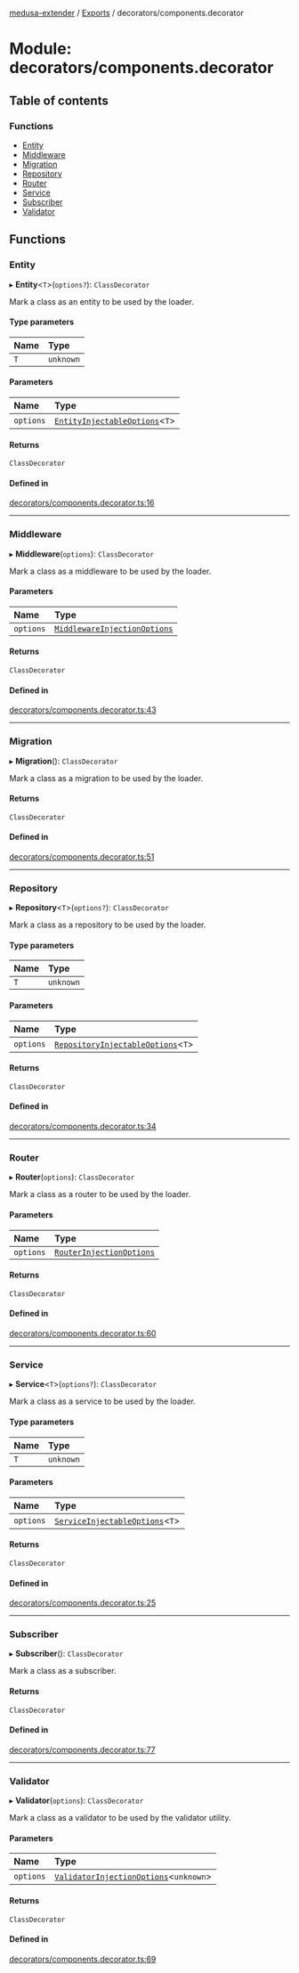 [medusa-extender](../README.md) / [Exports](../modules.md) / decorators/components.decorator

# Module: decorators/components.decorator

## Table of contents

### Functions

- [Entity](decorators_components_decorator.md#entity)
- [Middleware](decorators_components_decorator.md#middleware)
- [Migration](decorators_components_decorator.md#migration)
- [Repository](decorators_components_decorator.md#repository)
- [Router](decorators_components_decorator.md#router)
- [Service](decorators_components_decorator.md#service)
- [Subscriber](decorators_components_decorator.md#subscriber)
- [Validator](decorators_components_decorator.md#validator)

## Functions

### Entity

▸ **Entity**<`T`\>(`options?`): `ClassDecorator`

Mark a class as an entity to be used by the loader.

#### Type parameters

| Name | Type |
| :------ | :------ |
| `T` | `unknown` |

#### Parameters

| Name | Type |
| :------ | :------ |
| `options` | [`EntityInjectableOptions`](core_types.md#entityinjectableoptions)<`T`\> |

#### Returns

`ClassDecorator`

#### Defined in

[decorators/components.decorator.ts:16](https://github.com/adrien2p/medusa-extender/blob/71ceaa3/src/decorators/components.decorator.ts#L16)

___

### Middleware

▸ **Middleware**(`options`): `ClassDecorator`

Mark a class as a middleware to be used by the loader.

#### Parameters

| Name | Type |
| :------ | :------ |
| `options` | [`MiddlewareInjectionOptions`](core_types.md#middlewareinjectionoptions) |

#### Returns

`ClassDecorator`

#### Defined in

[decorators/components.decorator.ts:43](https://github.com/adrien2p/medusa-extender/blob/71ceaa3/src/decorators/components.decorator.ts#L43)

___

### Migration

▸ **Migration**(): `ClassDecorator`

Mark a class as a migration to be used by the loader.

#### Returns

`ClassDecorator`

#### Defined in

[decorators/components.decorator.ts:51](https://github.com/adrien2p/medusa-extender/blob/71ceaa3/src/decorators/components.decorator.ts#L51)

___

### Repository

▸ **Repository**<`T`\>(`options?`): `ClassDecorator`

Mark a class as a repository to be used by the loader.

#### Type parameters

| Name | Type |
| :------ | :------ |
| `T` | `unknown` |

#### Parameters

| Name | Type |
| :------ | :------ |
| `options` | [`RepositoryInjectableOptions`](core_types.md#repositoryinjectableoptions)<`T`\> |

#### Returns

`ClassDecorator`

#### Defined in

[decorators/components.decorator.ts:34](https://github.com/adrien2p/medusa-extender/blob/71ceaa3/src/decorators/components.decorator.ts#L34)

___

### Router

▸ **Router**(`options`): `ClassDecorator`

Mark a class as a router to be used by the loader.

#### Parameters

| Name | Type |
| :------ | :------ |
| `options` | [`RouterInjectionOptions`](core_types.md#routerinjectionoptions) |

#### Returns

`ClassDecorator`

#### Defined in

[decorators/components.decorator.ts:60](https://github.com/adrien2p/medusa-extender/blob/71ceaa3/src/decorators/components.decorator.ts#L60)

___

### Service

▸ **Service**<`T`\>(`options?`): `ClassDecorator`

Mark a class as a service to be used by the loader.

#### Type parameters

| Name | Type |
| :------ | :------ |
| `T` | `unknown` |

#### Parameters

| Name | Type |
| :------ | :------ |
| `options` | [`ServiceInjectableOptions`](core_types.md#serviceinjectableoptions)<`T`\> |

#### Returns

`ClassDecorator`

#### Defined in

[decorators/components.decorator.ts:25](https://github.com/adrien2p/medusa-extender/blob/71ceaa3/src/decorators/components.decorator.ts#L25)

___

### Subscriber

▸ **Subscriber**(): `ClassDecorator`

Mark a class as a subscriber.

#### Returns

`ClassDecorator`

#### Defined in

[decorators/components.decorator.ts:77](https://github.com/adrien2p/medusa-extender/blob/71ceaa3/src/decorators/components.decorator.ts#L77)

___

### Validator

▸ **Validator**(`options`): `ClassDecorator`

Mark a class as a validator to be used by the validator utility.

#### Parameters

| Name | Type |
| :------ | :------ |
| `options` | [`ValidatorInjectionOptions`](core_types.md#validatorinjectionoptions)<`unknown`\> |

#### Returns

`ClassDecorator`

#### Defined in

[decorators/components.decorator.ts:69](https://github.com/adrien2p/medusa-extender/blob/71ceaa3/src/decorators/components.decorator.ts#L69)
